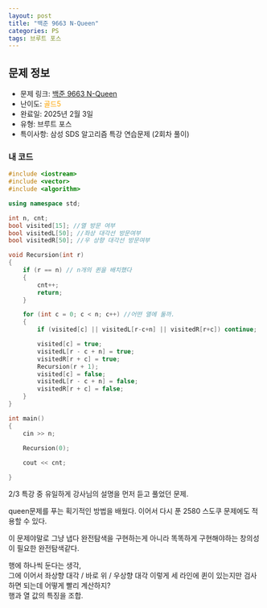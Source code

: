 ```yaml
---
layout: post
title: "백준 9663 N-Queen"
categories: PS
tags: 브루트 포스
---
```


## 문제 정보
- 문제 링크: [백준 9663 N-Queen](https://www.acmicpc.net/problem/9663)
- 난이도: <span style="color:#FFA500">골드5</span>
- 완료일: 2025년 2월 3일
- 유형: 브루트 포스
- 특이사항: 삼성 SDS 알고리즘 특강 연습문제 (2회차 풀이)

### 내 코드

```C++
#include <iostream>
#include <vector>
#include <algorithm>

using namespace std;

int n, cnt;
bool visited[15]; //열 방문 여부
bool visitedL[50]; //좌상 대각선 방문여부
bool visitedR[50]; //우 상향 대각선 방문여부

void Recursion(int r)
{
	if (r == n) // n개의 퀸을 배치했다
	{
		cnt++;
		return;
	}

	for (int c = 0; c < n; c++) //어떤 열에 둘까.
	{
		if (visited[c] || visitedL[r-c+n] || visitedR[r+c]) continue;

		visited[c] = true;
		visitedL[r - c + n] = true;
		visitedR[r + c] = true;
		Recursion(r + 1);
		visited[c] = false;
		visitedL[r - c + n] = false;
		visitedR[r + c] = false;
	}
}

int main()
{
	cin >> n;

	Recursion(0);
	
	cout << cnt;

}
```

2/3 특강 중 유일하게 강사님의 설명을 먼저 듣고 풀었던 문제.

queen문제를 푸는 획기적인 방법을 배웠다. 이어서 다시 푼 2580 스도쿠 문제에도 적용할 수 있다.

이 문제야말로 그냥 냅다 완전탐색을 구현하는게 아니라 똑똑하게 구현해야하는 창의성이 필요한 완전탐색같다.

행에 하나씩 둔다는 생각,  
그에 이어서 좌상향 대각 / 바로 위 / 우상향 대각 이렇게 세 라인에 퀸이 있는지만 검사하면 되는데 어떻게 빨리 계산하지?  
행과 열 값의 특징을 조합.  

